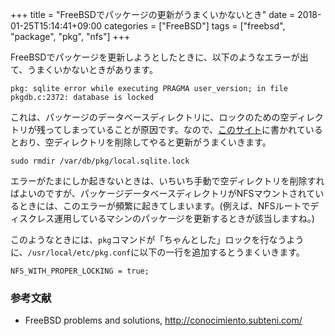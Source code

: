 +++
title = "FreeBSDでパッケージの更新がうまくいかないとき"
date = 2018-01-25T15:14:41+09:00
categories = ["FreeBSD"]
tags = ["freebsd", "package", "pkg", "nfs"]
+++

FreeBSDでパッケージを更新しようとしたときに、以下のようなエラーが出て、うまくいかないときがあります。
```other
pkg: sqlite error while executing PRAGMA user_version; in file pkgdb.c:2372: database is locked
```

これは、パッケージのデータベースディレクトリに、ロックのための空ディレクトリが残ってしまっていることが原因です。なので、[このサイト](http://conocimiento.subteni.com/)に書かれているとおり、空ディレクトリを削除してやると更新がうまくいきます。
```shell
sudo rmdir /var/db/pkg/local.sqlite.lock
```

エラーがたまにしか起きないときは、いちいち手動で空ディレクトリを削除すればよいのですが、パッケージデータベースディレクトリがNFSマウントされているときには、このエラーが頻繁に起きてしまいます。(例えば、NFSルートでディスクレス運用しているマシンのパッケージを更新するときが該当しますね。)

このようなときには、`pkg`コマンドが「ちゃんとした」ロックを行なうように、`/usr/local/etc/pkg.conf`に以下の一行を追加するとうまくいきます。
```other
NFS_WITH_PROPER_LOCKING = true;
```

### 参考文献
- FreeBSD problems and solutions, http://conocimiento.subteni.com/
